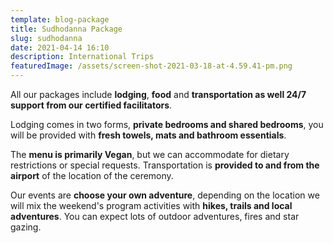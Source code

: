 ```yaml
---
template: blog-package
title: Sudhodanna Package
slug: sudhodanna
date: 2021-04-14 16:10
description: International Trips
featuredImage: /assets/screen-shot-2021-03-18-at-4.59.41-pm.png
---
```

All our packages include **lodging**, **food** and **transportation as well 24/7 support from our certified facilitators**. 

Lodging comes in two forms, **private bedrooms and shared bedrooms**, you will be provided with **fresh towels, mats and bathroom essentials**. 

The **menu is primarily Vegan**, but we can accommodate for dietary restrictions or special requests. Transportation is **provided to and from the airport** of the location of the ceremony. 

Our events are **choose your own adventure**, depending on the location we will mix the weekend's program activities with **hikes, trails and local adventures**. You can expect lots of outdoor adventures, fires and star gazing.